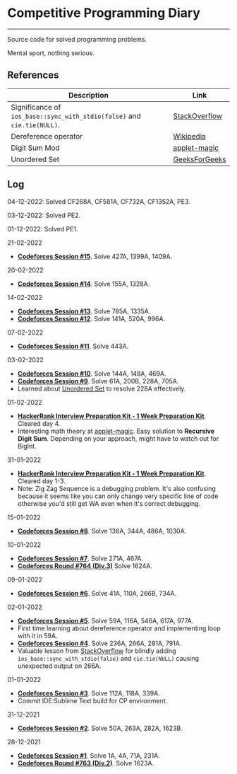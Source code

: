 # Competitive Programming Diary

---
Source code for solved programming problems.

Mental sport, nothing serious.

## References
| Description                                                             | Link                                                                                                                   |
|-------------------------------------------------------------------------|------------------------------------------------------------------------------------------------------------------------|
| Significance of `ios_base::sync_with_stdio(false)` and `cie.tie(NULL)`. | [StackOverflow](https://stackoverflow.com/questions/31162367/significance-of-ios-basesync-with-stdiofalse-cin-tienull) |
| Dereference operator                                                    | [Wikipedia](https://en.wikipedia.org/wiki/Dereference_operator)                                                        |
| Digit Sum Mod                                                           | [applet-magic](http://applet-magic.com/digitsummod9.htm)                                                               |
| Unordered Set                                                           | [GeeksForGeeks](https://www.geeksforgeeks.org/unordered_set-in-cpp-stl/)                                               |

## Log
04-12-2022: Solved CF268A, CF581A, CF732A, CF1352A, PE3.

03-12-2022: Solved PE2.

01-12-2022: Solved PE1.

21-02-2022
- **[Codeforces Session #15](https://codeforces.com)**. Solve 427A, 1399A, 1409A.

20-02-2022

- **[Codeforces Session #14](https://codeforces.com)**. Solve 155A, 1328A.

14-02-2022

- **[Codeforces Session #13](https://codeforces.com)**. Solve 785A, 1335A.
- **[Codeforces Session #12](https://codeforces.com)**. Solve 141A, 520A, 996A.

07-02-2022

- **[Codeforces Session #11](https://codeforces.com)**. Solve 443A.

03-02-2022

- **[Codeforces Session #10](https://codeforces.com)**. Solve 144A, 148A, 469A.
- **[Codeforces Session #9](https://codeforces.com)**. Solve 61A, 200B, 228A, 705A.
- Learned about [Unordered Set](https://www.geeksforgeeks.org/unordered_set-in-cpp-stl/) to resolve 228A effectively.

01-02-2022

- **[HackerRank Interview Preparation Kit - 1 Week Preparation Kit](https://hackerrank.com)**. Cleared day 4.
- Interesting math theory at [applet-magic](http://applet-magic.com/digitsummod9.htm). Easy solution to **Recursive Digit Sum**. Depending on your approach, might have to watch out for BigInt.

31-01-2022

- **[HackerRank Interview Preparation Kit - 1 Week Preparation Kit](https://hackerrank.com)**. Cleared day 1-3.
- Note: Zig Zag Sequence is a debugging problem. It's also confusing because it seems like you can only change very specific line of code otherwise you'd still get WA even when it's correct debugging.

15-01-2022

- **[Codeforces Session #8](https://codeforces.com)**. Solve 136A, 344A, 486A, 1030A.

10-01-2022

- **[Codeforces Session #7](https://codeforces.com)**. Solve 271A, 467A.
- **[Codeforces Round #764 (Div.3)](https://codeforces.com/contests/1624)** Solve 1624A.

09-01-2022

- **[Codeforces Session #6](https://codeforces.com)**. Solve 41A, 110A, 266B, 734A.

02-01-2022

- **[Codeforces Session #5](https://codeforces.com)**. Solve 59A, 116A, 546A, 617A, 977A.
- First time learning about dereference operator and implementing loop with it in 59A.
- **[Codeforces Session #4](https://codeforces.com)**. Solve 236A, 266A, 281A, 791A.
- Valuable lesson from [StackOverflow](https://stackoverflow.com/questions/31162367/significance-of-ios-basesync-with-stdiofalse-cin-tienull) for blindly adding `ios_base::sync_with_stdio(false)` and `cie.tie(NULL)` causing unexpected output on 266A.

01-01-2022

- **[Codeforces Session #3](https://codeforces.com)**. Solve 112A, 118A, 339A.
- Commit IDE:Sublime Text build for CP environment.

31-12-2021

- **[Codeforces Session #2](https://codeforces.com)**. Solve 50A, 263A, 282A, 1623B.

28-12-2021

- **[Codeforces Session #1](https://codeforces.com)**. Solve 1A, 4A, 71A, 231A.
- **[Codeforces Round #763 (Div.2)](https://codeforces.com/contest/1623)**. Solve 1623A.
